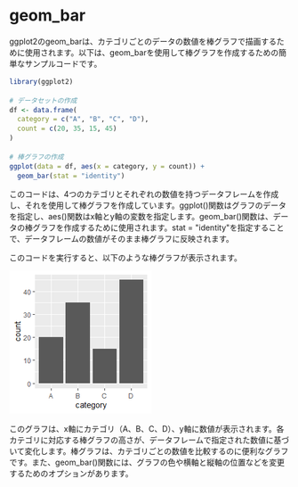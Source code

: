 # geom_bar

ggplot2のgeom_barは、カテゴリごとのデータの数値を棒グラフで描画するために使用されます。以下は、geom_barを使用して棒グラフを作成するための簡単なサンプルコードです。

``` r
library(ggplot2)

# データセットの作成
df <- data.frame(
  category = c("A", "B", "C", "D"),
  count = c(20, 35, 15, 45)
)

# 棒グラフの作成
ggplot(data = df, aes(x = category, y = count)) + 
  geom_bar(stat = "identity")
```

このコードは、4つのカテゴリとそれぞれの数値を持つデータフレームを作成し、それを使用して棒グラフを作成しています。ggplot()関数はグラフのデータを指定し、aes()関数はx軸とy軸の変数を指定します。geom_bar()関数は、データの棒グラフを作成するために使用されます。stat = "identity"を指定することで、データフレームの数値がそのまま棒グラフに反映されます。

このコードを実行すると、以下のような棒グラフが表示されます。

![geom_bar](geom_bar.png)

このグラフは、x軸にカテゴリ（A、B、C、D）、y軸に数値が表示されます。各カテゴリに対応する棒グラフの高さが、データフレームで指定された数値に基づいて変化します。棒グラフは、カテゴリごとの数値を比較するのに便利なグラフです。また、geom_bar()関数には、グラフの色や横軸と縦軸の位置などを変更するためのオプションがあります。
